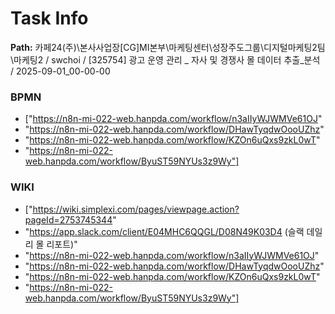# Task Info

**Path:** 카페24(주)\본사사업장\[CG]MI본부\마케팅센터\성장주도그룹\디지털마케팅2팀\마케팅2 / swchoi / [325754] 광고 운영 관리 _ 자사 및 경쟁사 몰 데이터 추출_분석 / 2025-09-01_00-00-00

### BPMN
- ["https://n8n-mi-022-web.hanpda.com/workflow/n3aIIyWJWMVe61OJ"
- "https://n8n-mi-022-web.hanpda.com/workflow/DHawTyqdwOooUZhz"
- "https://n8n-mi-022-web.hanpda.com/workflow/KZOn6uQxs9zkL0wT"
- "https://n8n-mi-022-web.hanpda.com/workflow/ByuST59NYUs3z9Wy"]

### WIKI
- ["https://wiki.simplexi.com/pages/viewpage.action?pageId=2753745344"
- "https://app.slack.com/client/E04MHC6QQGL/D08N49K03D4 (슬랙 데일리 몰 리포트)"
- "https://n8n-mi-022-web.hanpda.com/workflow/n3aIIyWJWMVe61OJ"
- "https://n8n-mi-022-web.hanpda.com/workflow/DHawTyqdwOooUZhz"
- "https://n8n-mi-022-web.hanpda.com/workflow/KZOn6uQxs9zkL0wT"
- "https://n8n-mi-022-web.hanpda.com/workflow/ByuST59NYUs3z9Wy"]

